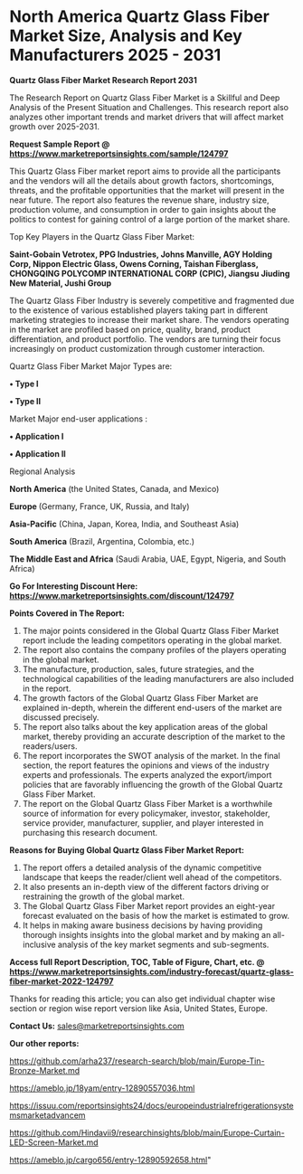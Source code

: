 # North America Quartz Glass Fiber Market Size, Analysis and Key Manufacturers 2025 - 2031

<strong>Quartz Glass Fiber Market Research Report 2031</strong>

The Research Report on Quartz Glass Fiber Market is a Skillful and Deep Analysis of the Present Situation and Challenges. This research report also analyzes other important trends and market drivers that will affect market growth over 2025-2031.

<strong>Request Sample Report @ <a href=https://www.marketreportsinsights.com/sample/124797>https://www.marketreportsinsights.com/sample/124797</a></strong>

This Quartz Glass Fiber market report aims to provide all the participants and the vendors will all the details about growth factors, shortcomings, threats, and the profitable opportunities that the market will present in the near future. The report also features the revenue share, industry size, production volume, and consumption in order to gain insights about the politics to contest for gaining control of a large portion of the market share.

Top Key Players in the Quartz Glass Fiber Market:

<strong>Saint-Gobain Vetrotex, PPG Industries, Johns Manville, AGY Holding Corp, Nippon Electric Glass, Owens Corning, Taishan Fiberglass, CHONGQING POLYCOMP INTERNATIONAL CORP (CPIC), Jiangsu Jiuding New Material, Jushi Group</strong>

The Quartz Glass Fiber Industry is severely competitive and fragmented due to the existence of various established players taking part in different marketing strategies to increase their market share. The vendors operating in the market are profiled based on price, quality, brand, product differentiation, and product portfolio. The vendors are turning their focus increasingly on product customization through customer interaction.

Quartz Glass Fiber Market Major Types are:

<strong>• Type I

• Type II</strong>

Market Major end-user applications :

<strong>• Application I

• Application II</strong>

Regional Analysis

</u><strong><b>North America</b></strong> (the United States, Canada, and Mexico)

<strong><b>Europe </b></strong>(Germany, France, UK, Russia, and Italy)

<strong><b>Asia-Pacific</b></strong> (China, Japan, Korea, India, and Southeast Asia)

<strong><b>South America</b></strong> (Brazil, Argentina, Colombia, etc.)

<strong><b>The Middle East and Africa</b></strong> (Saudi Arabia, UAE, Egypt, Nigeria, and South Africa)

<strong>Go For Interesting Discount Here: <a href=https://www.marketreportsinsights.com/discount/124797>https://www.marketreportsinsights.com/discount/124797</a></strong>

<strong>Points Covered in The Report:</strong>
<ol>
  <li>The major points considered in the Global Quartz Glass Fiber Market report include the leading competitors operating in the global market.</li>
  <li>The report also contains the company profiles of the players operating in the global market.</li>
  <li>The manufacture, production, sales, future strategies, and the technological capabilities of the leading manufacturers are also included in the report.</li>
  <li>The growth factors of the Global Quartz Glass Fiber Market are explained in-depth, wherein the different end-users of the market are discussed precisely.</li>
  <li>The report also talks about the key application areas of the global market, thereby providing an accurate description of the market to the readers/users.</li>
  <li>The report incorporates the SWOT analysis of the market. In the final section, the report features the opinions and views of the industry experts and professionals. The experts analyzed the export/import policies that are favorably influencing the growth of the Global Quartz Glass Fiber Market.</li>
  <li>The report on the Global Quartz Glass Fiber Market is a worthwhile source of information for every policymaker, investor, stakeholder, service provider, manufacturer, supplier, and player interested in purchasing this research document.</li>
</ol>
<strong>Reasons for Buying Global Quartz Glass Fiber Market Report:</strong>

<ol>
  <li>The report offers a detailed analysis of the dynamic competitive landscape that keeps the reader/client well ahead of the competitors.</li>
  <li>It also presents an in-depth view of the different factors driving or restraining the growth of the global market.</li>
  <li>The Global Quartz Glass Fiber Market report provides an eight-year forecast evaluated on the basis of how the market is estimated to grow.</li>
  <li>It helps in making aware business decisions by having providing thorough insights insights into the global market and by making an all-inclusive analysis of the key market segments and sub-segments.</li>
</ol>
<strong>Access full Report Description, TOC, Table of Figure, Chart, etc. @ <a href=https://www.marketreportsinsights.com/industry-forecast/quartz-glass-fiber-market-2022-124797>https://www.marketreportsinsights.com/industry-forecast/quartz-glass-fiber-market-2022-124797</a></strong>


Thanks for reading this article; you can also get individual chapter wise section or region wise report version like Asia, United States, Europe.

<strong>Contact Us:</strong>
sales@marketreportsinsights.com

<strong>Our other reports:</strong>

<a href=https://github.com/arha237/research-search/blob/main/Europe-Tin-Bronze-Market.md>https://github.com/arha237/research-search/blob/main/Europe-Tin-Bronze-Market.md</a>

<a href=https://ameblo.jp/18yam/entry-12890557036.html>https://ameblo.jp/18yam/entry-12890557036.html</a>

<a href=https://issuu.com/reportsinsights24/docs/europeindustrialrefrigerationsystemsmarketadvancem>https://issuu.com/reportsinsights24/docs/europeindustrialrefrigerationsystemsmarketadvancem</a>

<a href=https://github.com/Hindavii9/researchinsights/blob/main/Europe-Curtain-LED-Screen-Market.md>https://github.com/Hindavii9/researchinsights/blob/main/Europe-Curtain-LED-Screen-Market.md</a>

<a href=https://ameblo.jp/cargo656/entry-12890592658.html>https://ameblo.jp/cargo656/entry-12890592658.html</a>"
